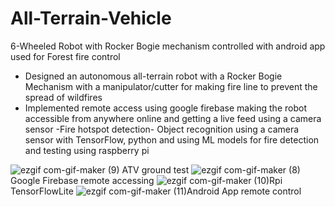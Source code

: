 # All-Terrain-Vehicle
6-Wheeled Robot with Rocker Bogie mechanism controlled with android app used for Forest fire control

- Designed an autonomous all-terrain robot with a Rocker Bogie Mechanism with a manipulator/cutter for making fire line to prevent the spread of wildfires
- Implemented remote access using google firebase making the robot accessible from anywhere online and getting a live feed using a camera sensor
-Fire hotspot detection- Object recognition using a camera sensor with TensorFlow, python and using ML models for fire detection and testing using raspberry pi

![ezgif com-gif-maker (9)](https://user-images.githubusercontent.com/32412602/116827582-b0bba200-ab67-11eb-8e3a-9d1cb578403f.gif) ATV ground test
![ezgif com-gif-maker (8)](https://user-images.githubusercontent.com/32412602/116827578-a3061c80-ab67-11eb-8ea6-cf548955ac60.gif)
Google Firebase remote accessing
![ezgif com-gif-maker (10)](https://user-images.githubusercontent.com/32412602/116827928-b914dc80-ab69-11eb-94ac-41bc12cfc6c8.gif)Rpi TensorFlowLite
![ezgif com-gif-maker (11)](https://user-images.githubusercontent.com/32412602/116827932-bc0fcd00-ab69-11eb-8df3-f64fedf05e66.gif)Android App remote control

